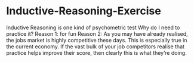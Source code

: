 # Inductive-Reasoning-Exercise
Inductive Reasoning is one kind of psychometric test
Why do I need to practice it?
Reason 1: for fun
Reason 2: As you may have already realised, the jobs market is highly competitive these days. This is especially true in the current economy. If the vast bulk of your job competitors realise that practice helps improve their score, then clearly this is what they’re doing. 
